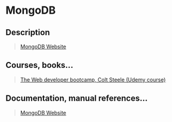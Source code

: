 # MongoDB

## Description

>[MongoDB Website](https://www.mongodb.com/what-is-mongodb)

## Courses, books...

>[The Web developer bootcamp, Colt Steele (Udemy course)](../the-web-developer-bootcamp/twdb.md)

## Documentation, manual references...

>[MongoDB Website](https://docs.mongodb.com/?_ga=2.115288711.186278714.1495120384-114145863.1495120328)
